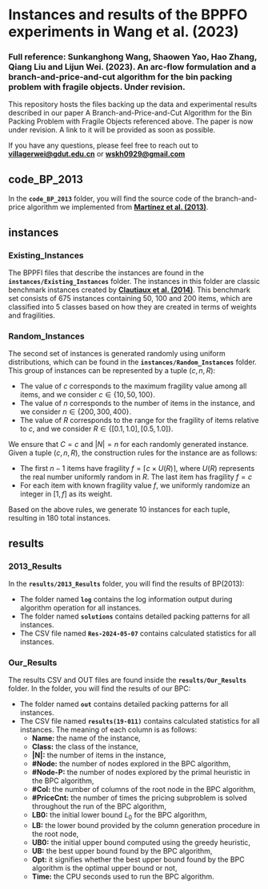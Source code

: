 # Instances and results of the BPPFO experiments in Wang et al. (2023)

### Full reference: Sunkanghong Wang, Shaowen Yao, Hao Zhang, Qiang Liu and Lijun Wei. (2023). An arc-flow formulation and a branch-and-price-and-cut algorithm for the bin packing problem with fragile objects. Under revision.

This repository hosts the files backing up the data and experimental results described in our paper A Branch-and-Price-and-Cut Algorithm for the Bin Packing Problem with Fragile Objects referenced above. The paper is now under revision. A link to it will be provided as soon as possible.

If you have any questions, please feel free to reach out to **[villagerwei@gdut.edu.cn](mailto:villagerwei@gdut.edu.cn)** or **[wskh0929@gmail.com](mailto:wskh0929@gmail.com)**

## code_BP_2013

In the **`code_BP_2013`** folder, you will find the source code of the branch-and-price algorithm we implemented from [**Martínez et al. (2013)**](https://doi.org/10.1016/j.disopt.2013.06.001).

## instances
### Existing_Instances

The BPPFI files that describe the instances are found in the **`instances/Existing_Instances`** folder. The instances in this folder are classic benchmark instances created by [**Clautiaux et al. (2014)**](https://doi.org/10.1016/j.dam.2012.04.010). This benchmark set consists of 675 instances containing 50, 100 and 200 items, which are classified into 5 classes based on how they are created in terms of weights and fragilities.

### Random_Instances

The second set of instances is generated randomly using uniform distributions, which can be found in the **`instances/Random_Instances`** folder. This group of instances can be represented by a tuple $(c,n,R)$:

- The value of $c$ corresponds to the maximum fragility value among all items, and we consider $c\in \{10,50,100\}$.
- The value of $n$ corresponds to the number of items in the instance, and we consider $n\in \{200,300,400\}$.
- The value of $R$ corresponds to the range for the fragility of items relative to $c$, and we consider $R\in \{[0.1,1.0],[0.5,1.0]\}$.

We ensure that $C=c$ and $|N|=n$ for each randomly generated instance. Given a tuple $(c,n,R)$, the construction rules for the instance are as follows:

- The first $n-1$ items have fragility $f = \lceil c \times U(R) \rceil$, where $U(R)$ represents the real number uniformly random in $R$. The last item has fragility $f=c$
- For each item with known fragility value $f$, we uniformly randomize an integer in $[1,f]$ as its weight.

Based on the above rules, we generate $10$ instances for each tuple, resulting in $180$ total instances.

## results

### 2013_Results

In the **`results/2013_Results`** folder, you will find the results of BP(2013):

- The folder named **``log``** contains the log information output during algorithm operation for all instances.
- The folder named **``solutions``** contains detailed packing patterns for all instances. 
- The CSV file named **``Res-2024-05-07``** contains calculated statistics for all instances.

### Our_Results

The results CSV and OUT files are found inside the **`results/Our_Results`** folder. In the folder, you will find the results of our BPC:

- The folder named **``out``** contains detailed packing patterns for all instances.
- The CSV file named **``results(19-011)``** contains calculated statistics for all instances. The meaning of each column is as follows:
  - **Name:** the name of the instance,
  - **Class:** the class of the instance,
  - **|N|:** the number of items in the instance,
  - **#Node:** the number of nodes explored in the BPC algorithm,
  - **#Node-P:** the number of nodes explored by the primal heuristic in the BPC algorithm,
  - **#Col:** the number of columns of the root node in the BPC algorithm,
  - **#PriceCnt:** the number of times the pricing subproblem is solved throughout the run of the BPC algorithm,
  - **LB0:** the initial lower bound $L_0$ for the BPC algorithm,
  - **LB:** the lower bound provided by the column generation procedure in the root node,
  - **UB0:** the initial upper bound computed using the greedy heuristic,
  - **UB:** the best upper bound found by the BPC algorithm,
  - **Opt:** it signifies whether the best upper bound found by the BPC algorithm is the optimal upper bound or not,
  - **Time:** the CPU seconds used to run the BPC algorithm.